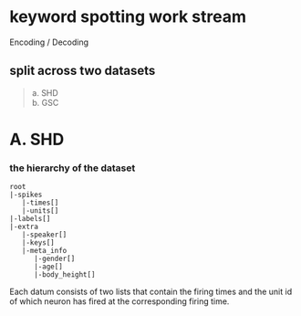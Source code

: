 # keyword spotting work stream
Encoding / Decoding 


## split across two datasets

> a. SHD  
> b. GSC

# A. SHD

### the hierarchy of the dataset

```
root
|-spikes
   |-times[]
   |-units[]
|-labels[]
|-extra
   |-speaker[]
   |-keys[]
   |-meta_info
      |-gender[]
      |-age[]
      |-body_height[]
```

Each datum consists of two lists that contain the firing times and the unit id of which neuron has fired at the corresponding firing time.

